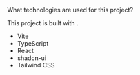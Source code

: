 

What technologies are used for this project?

This project is built with .

- Vite
- TypeScript
- React
- shadcn-ui
- Tailwind CSS




